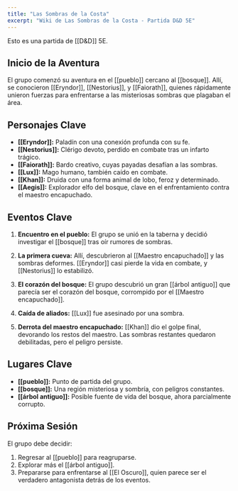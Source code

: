 ```yaml
---
title: "Las Sombras de la Costa"
excerpt: "Wiki de Las Sombras de la Costa - Partida D&D 5E"
---
```


Esto es una partida de [[D&D]] 5E.

## Inicio de la Aventura
El grupo comenzó su aventura en el [[pueblo]] cercano al [[bosque]]. Allí, se conocieron [[Eryndor]], [[Nestorius]], y [[Faiorath]], quienes rápidamente unieron fuerzas para enfrentarse a las misteriosas sombras que plagaban el área.

## Personajes Clave
- **[[Eryndor]]:** Paladín con una conexión profunda con su fe.
- **[[Nestorius]]:** Clérigo devoto, perdido en combate tras un infarto trágico.
- **[[Faiorath]]:** Bardo creativo, cuyas payadas desafían a las sombras.
- **[[Lux]]:** Mago humano, también caído en combate.
- **[[Khan]]:** Druida con una forma animal de lobo, feroz y determinado.
- **[[Aegis]]:** Explorador elfo del bosque, clave en el enfrentamiento contra el maestro encapuchado.

## Eventos Clave
1. **Encuentro en el pueblo:**
   El grupo se unió en la taberna y decidió investigar el [[bosque]] tras oír rumores de sombras.

2. **La primera cueva:**
   Allí, descubrieron al [[Maestro encapuchado]] y las sombras deformes. [[Eryndor]] casi pierde la vida en combate, y [[Nestorius]] lo estabilizó.

3. **El corazón del bosque:**
   El grupo descubrió un gran [[árbol antiguo]] que parecía ser el corazón del bosque, corrompido por el [[Maestro encapuchado]].

4. **Caída de aliados:**
   [[Lux]] fue asesinado por una sombra.

5. **Derrota del maestro encapuchado:**
   [[Khan]] dio el golpe final, devorando los restos del maestro. Las sombras restantes quedaron debilitadas, pero el peligro persiste.

## Lugares Clave
- **[[pueblo]]:** Punto de partida del grupo.
- **[[bosque]]:** Una región misteriosa y sombría, con peligros constantes.
- **[[árbol antiguo]]:** Posible fuente de vida del bosque, ahora parcialmente corrupto.

## Próxima Sesión
El grupo debe decidir:
1. Regresar al [[pueblo]] para reagruparse.
2. Explorar más el [[árbol antiguo]].
3. Prepararse para enfrentarse al [[El Oscuro]], quien parece ser el verdadero antagonista detrás de los eventos.
